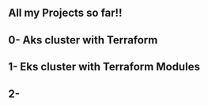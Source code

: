 ## All my Projects so far!!

## 0- Aks cluster with Terraform
## 1- Eks cluster with Terraform Modules
## 2- 
